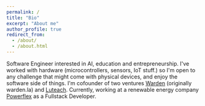 ```yaml
---
permalink: /
title: "Bio"
excerpt: "About me"
author_profile: true
redirect_from: 
  - /about/
  - /about.html
---
```


Software Engineer interested in AI, education and entrepreneurship. I've worked with hardware (microcontrollers, sensors, IoT stuff.) so I'm open to any challenge that might come with physical devices, and enjoy the software side of things. I'm cofounder of two ventures [Warden](https://wardentec.com) (originally warden.la) and [Luteach](https://luteach.com). Currently, working at a renewable energy company [Powerflex](https://powerflex.com) as a Fullstack Developer.